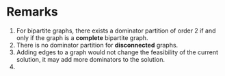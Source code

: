 # Remarks 
1. For bipartite graphs, there exists a dominator partition of order 2 if and only if the graph is a **complete** bipartite graph.
2. There is no dominator partition for **disconnected** graphs.
3. Adding edges to a graph would not change the feasibility of the current solution, it may add more dominators to the solution.
4. 